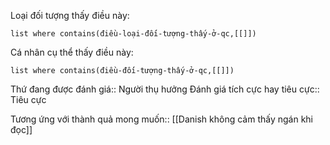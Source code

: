 
Loại đối tượng thấy điều này: 
```dataview 
list where contains(điều-loại-đối-tượng-thấy-ở-qc,[[]]) 
``` 
Cá nhân cụ thể thấy điều này: 
```dataview
list where contains(điều-đối-tượng-thấy-ở-qc,[[]]) 
```
Thứ đang được đánh giá:: Người thụ hưởng
Đánh giá tích cực hay tiêu cực:: Tiêu cực


Tương ứng với thành quả mong muốn:: [[Danish không cảm thấy ngán khi đọc]]
